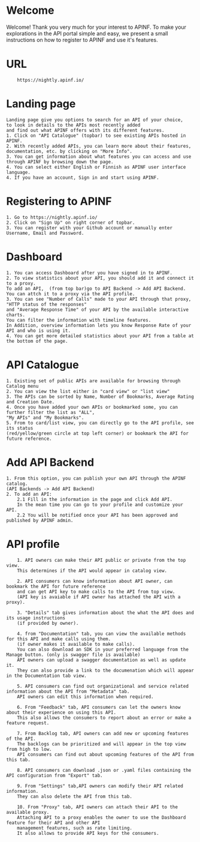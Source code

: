 # Welcome

Welcome!
Thank you very much for your interest to APINF.
To make your explorations in the API portal simple and easy, we present a small instructions on how to register to APINF and use it's features.

# URL

        https://nightly.apinf.io/

# Landing page
    Landing page give you options to search for an API of your choice,
    to look in details to the APIs most recently added
    and find out what APINF offers with its different features.
    1. Click on "API Catalogue" (topbar) to see existing APIs hosted in APINF.
    2. With recently added APIs, you can learn more about their features, documentation, etc. by clicking on "More Info".
    3. You can get information about what features you can access and use through APINF by browsing down the page.
    4. You can select either English or Finnish as APINF user interface language.
    4. If you have an account, Sign in and start using APINF.

# Registering to APINF
    1. Go to https://nightly.apinf.io/
    2. Click on "Sign Up" on right corner of topbar.
    3. You can register with your Github account or manually enter Username, Email and Password.

#  Dashboard
    1. You can access Dashboard after you have signed in to APINF.
    2. To view statistics about your API, you should add it and connect it to a proxy. 
    To add an API,  (from top bar)go to API Backend -> Add API Backend. 
    You can attch it to a proxy via the API profile.
    3. You can see "Number of Calls" made to your API through that proxy, "HTTP status of the responses"
    and "Average Response Time" of your API by the available interactive charts. 
    You can filter the information with timeline features. 
    In Addition, overview information lets you know Response Rate of your API and who is using it.
    4. You can get more detailed statistics about your API from a table at the bottom of the page.
    
# API Catalogue
    1. Existing set of public APIs are available for browsing through Catalog menu
    2. You can view the list either in "card view" or "list view"
    3. The APIs can be sorted by Name, Number of Bookmarks, Average Rating and Creation Date.
    4. Once you have added your own APIs or bookmarked some, you can further filter the list as "ALL", 
    "My APIs" and "My Bookmarks".
    5. From to card/list view, you can directly go to the API profile, see its status 
    (red/yellow/green circle at top left corner) or bookmark the API for future reference.

# Add API Backend
    1. From this option, you can publish your own API through the APINF catalog. 
    (API Backends -> Add API Backend)
    2. To add an API:
        2.1 Fill in the information in the page and click Add API.
        In the mean time you can go to your profile and customize your API.
        2.2 You will be notified once your API has been approved and published by APINF admin.

# API profile
        1. API owners can make their API public or private from the top view. 
        This determines if the API would appear in catalog view.
        
        2. API consumers can know information about API owner, can bookmark the API for future reference 
        and can get API key to make calls to the API from top view. 
        (API key is avaiable if API owner has attached the API with a proxy).
        
        3. "Details" tab gives information about the what the API does and its usage instructions 
        (if provided by owner). 
        
        4. from "Documentation" tab, you can view the available methods for this API and make calls using them. 
        (if owner makes it available to make calls). 
        You can also download an SDK in your preferred language from the Manage button. (only is swagger file is available)
        API owners can upload a swagger documentation as well as update it. 
        They can also provide a link to the documenation which will appear in the Documentation tab view.
        
        5. API consumers can find out organizational and service related information about the API from "Metadata" tab. 
        API owners can edit this information when required.
        
        6. From "Feedback" tab, API consumers can let the owners know about their experience on using this API. 
        This also allows the consumers to report about an error or make a feature request.
        
        7. From Backlog tab, API owners can add new or upcoming features of the API. 
        The backlogs can be prioritized and will appear in the top view from high to low. 
        API consumers can find out about upcoming features of the API from this tab.
        
        8. API consumers can download .json or .yaml files containing the API configuration from "Export" tab.
        
        9. From "Settings" tab,API owners can modify their API related information. 
        They can also delete the API from this tab.
        
        10. From "Proxy" tab, API owners can attach their API to the available proxy. 
        Attaching API to a proxy enables the owner to use the Dashboard feature for their API and other API
        management features, such as rate limiting.
        It also allows to provide API keys for the consumers.

 
